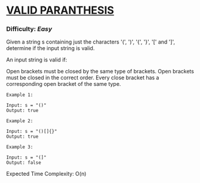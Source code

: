 
# [VALID PARANTHESIS](https://leetcode.com/problems/valid-parentheses/description/)

### Difficulty: ***Easy***


Given a string s containing just the characters '(', ')', '{', '}', '[' and ']', determine if the input string is valid.

An input string is valid if:

Open brackets must be closed by the same type of brackets.
Open brackets must be closed in the correct order.
Every close bracket has a corresponding open bracket of the same type.

```
Example 1: 

Input: s = "()"
Output: true
```
```
Example 2: 

Input: s = "()[]{}"
Output: true
```
```
Example 3: 

Input: s = "(]"
Output: false
```
Expected Time Complexity: O(n)


